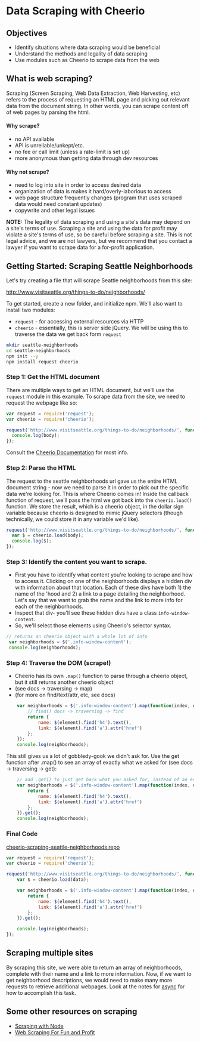 # Data Scraping with Cheerio

## Objectives

* Identify situations where data scraping would be beneficial
* Understand the methods and legality of data scraping
* Use modules such as Cheerio to scrape data from the web

## What is web scraping?
Scraping (Screen Scraping, Web Data Extraction, Web Harvesting, etc) refers to the process of requesting an HTML page and picking out relevant data from the document string. In other words, you can scrape content off of web pages by parsing the html.

#### Why scrape?

* no API available
* API is unreliable/unkept/etc.
* no fee or call limit (unless a rate-limit is set up)
* more anonymous than getting data through dev resources

#### Why not scrape?

* need to log into site in order to access desired data
* organization of data is makes it hard/overly-laborious to access
* web page structure frequently changes (program that uses scraped data would need constant updates)
* copywrite and other legal issues

**NOTE:** The legality of data scraping and using a site's data may depend on a site's terms of use. Scraping a site and using the data for profit may violate a site's terms of use, so be careful before scraping a site. This is not legal advice, and we are not lawyers, but we recommend that you contact a lawyer if you want to scrape data for a for-profit application.

## Getting Started: Scraping Seattle Neighborhoods

Let's try creating a file that will scrape Seattle neighborhoods from this site:

http://www.visitseattle.org/things-to-do/neighborhoods/

To get started, create a new folder, and initialize npm. We'll also want to install two modules:

* `request` - for accessing external resources via HTTP
* `cheerio` - essentially, this is server side jQuery. We will be using this to traverse the data we get back form `request`

```bash
mkdir seattle-neighborhoods
cd seattle-neighborhoods
npm init --y
npm install request cheerio
```

### Step 1: Get the HTML document

There are multiple ways to get an HTML document, but we'll use the ```request``` module in this example. To scrape data from the site, we need to request the webpage like so:

```js
var request = require('request');
var cheerio = require('cheerio');

request('http://www.visitseattle.org/things-to-do/neighborhoods/', function (error, response, body) {
  console.log(body);
});
```

Consult the [Cheerio Documentation](https://github.com/cheeriojs/cheerio) for most info.

### Step 2: Parse the HTML

The request to the seattle neighborhoods url gave us the entire HTML document string - now we need to parse it in order to pick out the specific data we're looking for. This is where Cheerio comes in! Inside the callback function of request, we'll pass the html we got back into the `cheerio.load()` function. We store the result, which is a cheerio object, in the dollar sign variable because cheerio is designed to mimic jQuery selectors (though technically, we could store it in any variable we'd like).

```js
request('http://www.visitseattle.org/things-to-do/neighborhoods/', function (error, response, body) {
  var $ = cheerio.load(body);
  console.log($);
});
```

### Step 3: Identify the content you want to scrape.

* First you have to identify what content you're looking to scrape and how to access it. Clicking on one of the neighborhoods displays a hidden div with information about that location. Each of these divs have both 1) the name of the 'hood and 2) a link to a page detailing the neighborhood. Let's say that we want to grab the name and the link to more info for each of the neighborhoods.
* Inspect that div- you'll see these hidden divs have a class `info-window-content`.
* So, we'll select those elements using Cheerio's selector syntax.

```js
// returns an cheerio object with a whole lot of info
 var neighborhoods = $('.info-window-content');
 console.log(neighborhoods);
```

### Step 4: Traverse the DOM (scrape!)

* Cheerio has its own `.map()` function to parse through a cheerio object, but it still returns another cheerio object
* (see docs -> traversing -> map)
* (for more on find/text/attr, etc, see docs)

```js
	var neighborhoods = $('.info-window-content').map(function(index, element) {
		// find() docs -> traversing -> find
	    return {
	        name: $(element).find('h4').text(),
	        link: $(element).find('a').attr('href')
	    };
	});
	console.log(neighborhoods);
```

This still gives us a lot of gobbledy-gook we didn't ask for. Use the get function after .map() to see an array of exactly what we asked for (see docs -> traversing -> get):

```js
	// add .get() to just get back what you asked for, instead of an entire cheerio object
	var neighborhoods = $('.info-window-content').map(function(index, element) {
	    return {
	        name: $(element).find('h4').text(),
	        link: $(element).find('a').attr('href')
	    };
	}).get();
	console.log(neighborhoods);
```

### Final Code

[cheerio-scraping-seattle-neighborhoods repo](https://github.com/WDI-SEA/cheerio-scraping-seattle-neighborhoods)

```js
var request = require('request');
var cheerio = require('cheerio');

request('http://www.visitseattle.org/things-to-do/neighborhoods/', function(error, response, data) {
    var $ = cheerio.load(data);

    var neighborhoods = $('.info-window-content').map(function(index, element) {
        return {
            name: $(element).find('h4').text(),
            link: $(element).find('a').attr('href')
        };
    }).get();

    console.log(neighborhoods);
});
```

## Scraping multiple sites

By scraping this site, we were able to return an array of neighborhoods, complete with their name and a link to more information. Now, if we want to get neighborhood descriptions, we would need to make many more requests to retrieve additional webpages. Look at the notes for [async](../js-async/readme.md) for how to accomplish this task.

## Some other resources on scraping

* [Scraping with Node](http://maxogden.com/scraping-with-node.html)
* [Web Scraping For Fun and Profit](https://blog.hartleybrody.com/web-scraping/)
